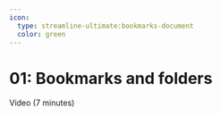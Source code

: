 ```yaml
---
icon:
  type: streamline-ultimate:bookmarks-document
  color: green
---
```


# 01: Bookmarks and folders

Video (7 minutes) 